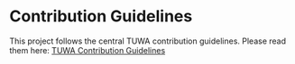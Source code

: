 # Contribution Guidelines

This project follows the central TUWA contribution guidelines. Please read them here:
[TUWA Contribution Guidelines](https://github.com/TuwaIO/workflows/blob/main/CONTRIBUTING.md)
